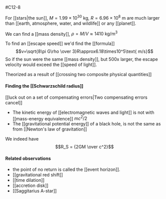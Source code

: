 #C12-8

For [[stars|the sun]], $M=1.99 \times 10^{30} \text{ kg}$, $R=6.96\times 10^8 \text{ m}$ are much larger than [[earth, atmosphere, water, and wildlife]] or any [[planet]].

We can find a [[mass density]], $\rho=M/V\approx 1410 \text{ kg/m}^3$

To find an [[escape speed]] we'd find the [[formula]] $$v=\sqrt{8\pi G\rho \over 3}R\approx6.18\times10^5\text{ m/s}$$
So if the sun were the same [[mass density]], but 500x larger, the escape velocity would exceed the [[speed of light]].

Theorized as a result of [[crossing two composite physical quantities]]

#### Finding the [[Schwarzschild radius]]
[[luck out on a set of compensating errors|Two compensating errors cancel]]
- The kinetic energy of [[electromagnetic waves and light]] is not with [[mass-energy equivalence]] $mc^2/2$
- The [[gravitational potential energy]] of a black hole, is not the same as from [[Newton's law of gravitation]]

We indeed have $$R_S = {2GM \over c^2}$$
#### Related observations
- the point of no return is called the [[event horizon]].
- [[gravitational red shift]]
- [[time dilation]]
- [[accretion disk]]
- [[Saggitarius A-star]]

